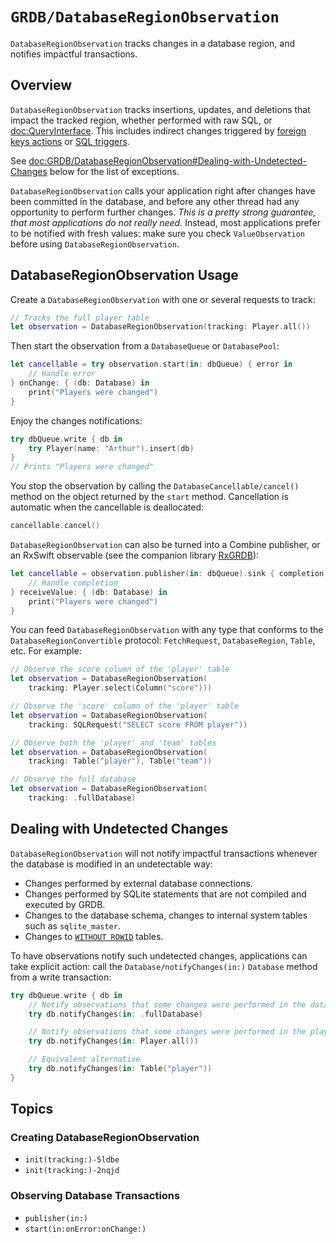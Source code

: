 # ``GRDB/DatabaseRegionObservation``

`DatabaseRegionObservation` tracks changes in a database region, and notifies impactful transactions.

## Overview

`DatabaseRegionObservation` tracks insertions, updates, and deletions that impact the tracked region, whether performed with raw SQL, or <doc:QueryInterface>. This includes indirect changes triggered by [foreign keys actions](https://www.sqlite.org/foreignkeys.html#fk_actions) or [SQL triggers](https://www.sqlite.org/lang_createtrigger.html).

See <doc:GRDB/DatabaseRegionObservation#Dealing-with-Undetected-Changes> below for the list of exceptions.

`DatabaseRegionObservation` calls your application right after changes have been committed in the database, and before any other thread had any opportunity to perform further changes. *This is a pretty strong guarantee, that most applications do not really need.* Instead, most applications prefer to be notified with fresh values: make sure you check ``ValueObservation`` before using `DatabaseRegionObservation`.

## DatabaseRegionObservation Usage

Create a `DatabaseRegionObservation` with one or several requests to track:

```swift
// Tracks the full player table
let observation = DatabaseRegionObservation(tracking: Player.all())
```

Then start the observation from a ``DatabaseQueue`` or ``DatabasePool``:

```swift
let cancellable = try observation.start(in: dbQueue) { error in
    // Handle error
} onChange: { (db: Database) in
    print("Players were changed")
}
```

Enjoy the changes notifications:

```swift
try dbQueue.write { db in
    try Player(name: "Arthur").insert(db)
}
// Prints "Players were changed"
```

You stop the observation by calling the ``DatabaseCancellable/cancel()`` method on the object returned by the `start` method. Cancellation is automatic when the cancellable is deallocated:

```swift
cancellable.cancel()
```

`DatabaseRegionObservation` can also be turned into a Combine publisher, or an RxSwift observable (see the companion library [RxGRDB](https://github.com/RxSwiftCommunity/RxGRDB)):

```swift
let cancellable = observation.publisher(in: dbQueue).sink { completion in
    // Handle completion
} receiveValue: { (db: Database) in
    print("Players were changed")
}
```

You can feed `DatabaseRegionObservation` with any type that conforms to the ``DatabaseRegionConvertible`` protocol: ``FetchRequest``, ``DatabaseRegion``, ``Table``, etc. For example:

```swift
// Observe the score column of the 'player' table
let observation = DatabaseRegionObservation(
    tracking: Player.select(Column("score")))

// Observe the 'score' column of the 'player' table
let observation = DatabaseRegionObservation(
    tracking: SQLRequest("SELECT score FROM player"))

// Observe both the 'player' and 'team' tables
let observation = DatabaseRegionObservation(
    tracking: Table("player"), Table("team"))

// Observe the full database
let observation = DatabaseRegionObservation(
    tracking: .fullDatabase)
```

## Dealing with Undetected Changes

`DatabaseRegionObservation` will not notify impactful transactions whenever the database is modified in an undetectable way:

- Changes performed by external database connections.
- Changes performed by SQLite statements that are not compiled and executed by GRDB.
- Changes to the database schema, changes to internal system tables such as `sqlite_master`.
- Changes to [`WITHOUT ROWID`](https://www.sqlite.org/withoutrowid.html) tables.

To have observations notify such undetected changes, applications can take explicit action: call the ``Database/notifyChanges(in:)`` `Database` method from a write transaction:
    
```swift
try dbQueue.write { db in
    // Notify observations that some changes were performed in the database
    try db.notifyChanges(in: .fullDatabase)

    // Notify observations that some changes were performed in the player table
    try db.notifyChanges(in: Player.all())

    // Equivalent alternative
    try db.notifyChanges(in: Table("player"))
}
```

## Topics

### Creating DatabaseRegionObservation

- ``init(tracking:)-5ldbe``
- ``init(tracking:)-2nqjd``

### Observing Database Transactions

- ``publisher(in:)``
- ``start(in:onError:onChange:)``
